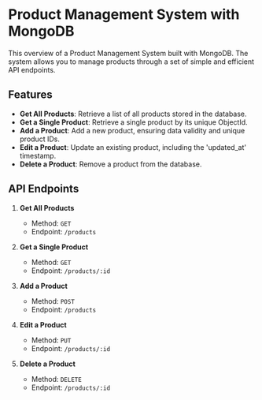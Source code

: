 # Product Management System with MongoDB

This overview of a Product Management System built with MongoDB. The system allows you to manage products through a set of simple and efficient API endpoints.

## Features

- **Get All Products**: Retrieve a list of all products stored in the database.
- **Get a Single Product**: Retrieve a single product by its unique ObjectId.
- **Add a Product**: Add a new product, ensuring data validity and unique product IDs.
- **Edit a Product**: Update an existing product, including the 'updated_at' timestamp.
- **Delete a Product**: Remove a product from the database.


## API Endpoints

1. **Get All Products**
   - Method: `GET`
   - Endpoint: `/products`

2. **Get a Single Product**
   - Method: `GET`
   - Endpoint: `/products/:id`

3. **Add a Product**
   - Method: `POST`
   - Endpoint: `/products`

4. **Edit a Product**
   - Method: `PUT`
   - Endpoint: `/products/:id`

5. **Delete a Product**
   - Method: `DELETE`
   - Endpoint: `/products/:id`
